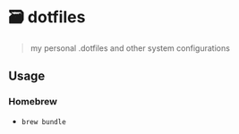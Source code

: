 # 🗃️ dotfiles

> my personal .dotfiles and other system configurations

## Usage

### Homebrew

- `brew bundle`
